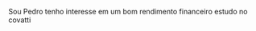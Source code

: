 Sou Pedro 
tenho interesse em um bom rendimento financeiro
estudo no covatti 
<!---
pedro-tkx12/pedro-tkx12 is a ✨ special ✨ repository because its `README.md` (this file) appears on your GitHub profile.
You can click the Preview link to take a look at your changes.
--->
